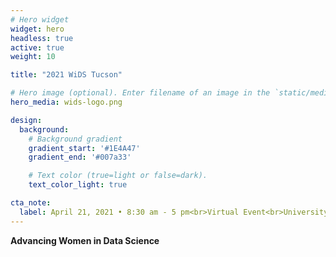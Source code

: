 ```yaml
---
# Hero widget
widget: hero
headless: true
active: true
weight: 10

title: "2021 WiDS Tucson"

# Hero image (optional). Enter filename of an image in the `static/media/` folder.
hero_media: wids-logo.png

design:
  background:
    # Background gradient
    gradient_start: '#1E4A47'
    gradient_end: '#007a33'

    # Text color (true=light or false=dark).
    text_color_light: true

cta_note:
  label: April 21, 2021 • 8:30 am - 5 pm<br>Virtual Event<br>University of Arizona
---
```


**Advancing Women in Data Science**
